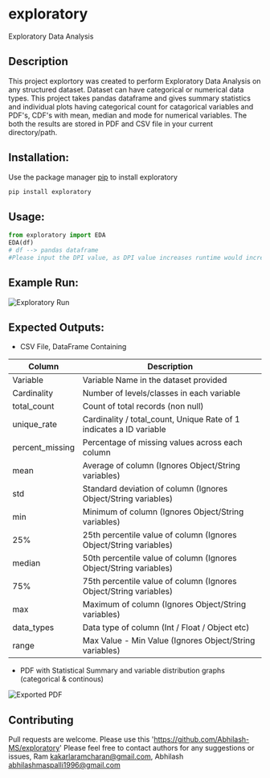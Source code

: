 # exploratory
Exploratory Data Analysis

## Description

This project explortory was created to perform Exploratory Data Analysis on any structured dataset. Dataset can have categorical or numerical data types. 
This project takes pandas dataframe and gives summary statistics and individual plots having categorical count for catagorical variables and PDF's, CDF's with mean, median and mode for numerical variables. The both the results are stored in PDF and CSV file in your current directory/path.  


## Installation:
Use the package manager [pip](https://pypi.org/project/exploratory/) to install exploratory
```bash
pip install exploratory
```
## Usage:

```python
from exploratory import EDA
EDA(df)
# df --> pandas dataframe
#Please input the DPI value, as DPI value increases runtime would increase. Defualt DPI value: 150
```
## Example Run:

![Exploratory Run](https://user-images.githubusercontent.com/114361354/207988464-669b7eec-5119-4ef3-88fe-bd094917ef16.gif)

## Expected Outputs:

* CSV File, DataFrame Containing 

| Column          | Description                                                         |
|-----------------|---------------------------------------------------------------------|
| Variable        | Variable Name in the dataset provided                               |
| Cardinality     | Number of levels/classes in each variable                           |
| total_count     | Count of total records (non null)                                   |
| unique_rate     | Cardinality / total_count, Unique Rate of 1 indicates a ID variable |
| percent_missing | Percentage of missing values across each column                     |
| mean            | Average of column (Ignores Object/String variables)                 |
| std             | Standard deviation of column (Ignores Object/String variables)      |
| min             | Minimum of column (Ignores Object/String variables)                 |
| 25%             | 25th percentile value of column (Ignores Object/String variables)   |
| median          | 50th percentile value of column (Ignores Object/String variables)   |
| 75%             | 75th percentile value of column (Ignores Object/String variables)   |
| max             | Maximum of column (Ignores Object/String variables)                 |
| data_types      | Data type of column (Int / Float / Object etc)                      |
| range           | Max Value - Min Value (Ignores Object/String variables)             |

* PDF with Statistical Summary and variable distribution graphs  (categorical & continous)

![Exported PDF](https://user-images.githubusercontent.com/114361354/207987618-ea144695-f18e-4f38-9bee-d7e313152bf6.gif)

## Contributing
Pull requests are welcome. Please use this 'https://github.com/Abhilash-MS/exploratory' 
Please feel free to contact authors for any suggestions or issues,  Ram <kakarlaramcharan@gmail.com>, Abhilash <abhilashmaspalli1996@gmail.com> 
